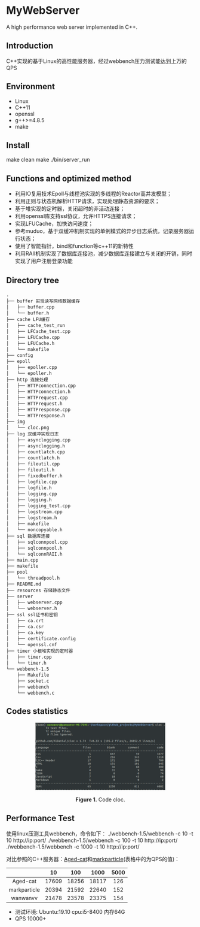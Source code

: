 # MyWebServer
A high performance web server implemented in C++.

## Introduction
C++实现的基于Linux的高性能服务器，经过webbench压力测试能达到上万的QPS

## Environment
- Linux
- C++11
- openssl
- g++>=4.8.5
- make

## Install
make clean
make
./bin/server_run

## Functions and optimized method
+ 利用IO复用技术Epoll与线程池实现的多线程的Reactor高并发模型；
+ 利用正则与状态机解析HTTP请求，实现处理静态资源的要求；
+ 基于堆实现的定时器，关闭超时的非活动连接；
+ 利用openssl库支持ssl协议，允许HTTPS连接请求；
+ 实现LFUCache，加快访问速度；
+ 参考muduo，基于双缓冲机制实现的单例模式的异步日志系统，记录服务器运行状态；
+ 使用了智能指针，bind和function等c++11的新特性
+ 利用RAII机制实现了数据库连接池，减少数据库连接建立与关闭的开销，同时实现了用户注册登录功能

## Directory tree
```
.
├── buffer 实现读写网络数据缓存
│   ├── buffer.cpp
│   └── buffer.h
├── cache LFU缓存
│   ├── cache_test_run
│   ├── LFCache_test.cpp
│   ├── LFUCache.cpp
│   ├── LFUCache.h
│   └── makefile
├── config
├── epoll
│   ├── epoller.cpp
│   └── epoller.h
├── http 连接处理
│   ├── HTTPconnection.cpp
│   ├── HTTPconnection.h
│   ├── HTTPrequest.cpp
│   ├── HTTPrequest.h
│   ├── HTTPresponse.cpp
│   └── HTTPresponse.h
├── img
│   └── cloc.png
├── log 双缓冲实现日志
│   ├── asynclogging.cpp
│   ├── asynclogging.h
│   ├── countlatch.cpp
│   ├── countlatch.h
│   ├── fileutil.cpp
│   ├── fileutil.h
│   ├── fixedbuffer.h
│   ├── logfile.cpp
│   ├── logfile.h
│   ├── logging.cpp
│   ├── logging.h
│   ├── logging_test.cpp
│   ├── logstream.cpp
│   ├── logstream.h
│   ├── makefile
│   └── noncopyable.h
├── sql 数据库连接
│   ├── sqlconnpool.cpp
│   ├── sqlconnpool.h
│   └── sqlconnRAII.h
├── main.cpp
├── makefile
├── pool
│   └── threadpool.h
├── README.md
├── resources 存储静态文件
├── server
│   ├── webserver.cpp
│   └── webserver.h
├── ssl ssl证书和密钥
│   ├── ca.crt
│   ├── ca.csr
│   ├── ca.key
│   ├── certificate.config
│   └── openssl.cnf
├── timer 小根堆实现的定时器
│   ├── timer.cpp
│   └── timer.h
└── webbench-1.5
    ├── Makefile
    ├── socket.c
    ├── webbench
    └── webbench.c

```

## Codes statistics
<p align="center">
<img src=".\img\cloc.png" height = "180" alt="" align=center />
<br><br>
<b>Figure 1.</b> Code cloc.
</p>

## Performance Test
使用linux压测工具webbench，命令如下：
./webbench-1.5/webbench -c 10 -t 10 http://ip:port/
./webbench-1.5/webbench -c 100 -t 10 http://ip:port/
./webbench-1.5/webbench -c 1000 -t 10 http://ip:port/

对比参照的C++服务器：[Aged-cat](https://github.com/Aged-cat/WebServer)和[markparticle](https://github.com/markparticle/WebServer/)(表格中的为QPS的值)：

|      |  10   |  100  | 1000  | 5000 |
| :--: | :---: | :---: | :---: | :---: | 
| Aged-cat  | 17609 | 18256 | 18117 | 126 |
| markparticle  | 20394  | 21592  | 22640  | 152 |
| wanwanvv  | 21478 | 23578 | 23375 | 154 |

* 测试环境: Ubuntu:19.10 cpu:i5-8400 内存64G 
* QPS 10000+
